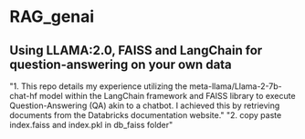 # RAG_genai
## Using LLAMA:2.0, FAISS and LangChain for question-answering on your own data
"1. This repo details my experience utilizing the meta-llama/Llama-2-7b-chat-hf model within the LangChain framework and FAISS library to execute Question-Answering (QA) akin to a chatbot. I achieved this by retrieving documents from the Databricks documentation website."
"2. copy paste index.faiss and index.pkl in db_faiss folder"
